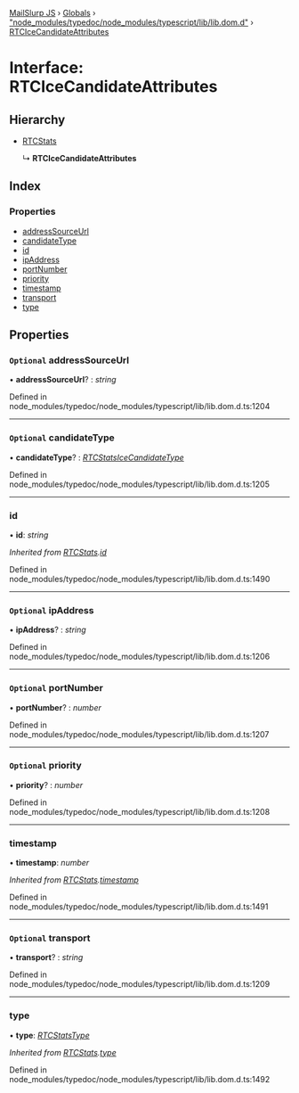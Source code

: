 [MailSlurp JS](../README.md) › [Globals](../globals.md) › ["node_modules/typedoc/node_modules/typescript/lib/lib.dom.d"](../modules/_node_modules_typedoc_node_modules_typescript_lib_lib_dom_d_.md) › [RTCIceCandidateAttributes](_node_modules_typedoc_node_modules_typescript_lib_lib_dom_d_.rtcicecandidateattributes.md)

# Interface: RTCIceCandidateAttributes

## Hierarchy

* [RTCStats](_node_modules_typedoc_node_modules_typescript_lib_lib_dom_d_.rtcstats.md)

  ↳ **RTCIceCandidateAttributes**

## Index

### Properties

* [addressSourceUrl](_node_modules_typedoc_node_modules_typescript_lib_lib_dom_d_.rtcicecandidateattributes.md#optional-addresssourceurl)
* [candidateType](_node_modules_typedoc_node_modules_typescript_lib_lib_dom_d_.rtcicecandidateattributes.md#optional-candidatetype)
* [id](_node_modules_typedoc_node_modules_typescript_lib_lib_dom_d_.rtcicecandidateattributes.md#id)
* [ipAddress](_node_modules_typedoc_node_modules_typescript_lib_lib_dom_d_.rtcicecandidateattributes.md#optional-ipaddress)
* [portNumber](_node_modules_typedoc_node_modules_typescript_lib_lib_dom_d_.rtcicecandidateattributes.md#optional-portnumber)
* [priority](_node_modules_typedoc_node_modules_typescript_lib_lib_dom_d_.rtcicecandidateattributes.md#optional-priority)
* [timestamp](_node_modules_typedoc_node_modules_typescript_lib_lib_dom_d_.rtcicecandidateattributes.md#timestamp)
* [transport](_node_modules_typedoc_node_modules_typescript_lib_lib_dom_d_.rtcicecandidateattributes.md#optional-transport)
* [type](_node_modules_typedoc_node_modules_typescript_lib_lib_dom_d_.rtcicecandidateattributes.md#type)

## Properties

### `Optional` addressSourceUrl

• **addressSourceUrl**? : *string*

Defined in node_modules/typedoc/node_modules/typescript/lib/lib.dom.d.ts:1204

___

### `Optional` candidateType

• **candidateType**? : *[RTCStatsIceCandidateType](../modules/_node_modules_typedoc_node_modules_typescript_lib_lib_dom_d_.md#rtcstatsicecandidatetype)*

Defined in node_modules/typedoc/node_modules/typescript/lib/lib.dom.d.ts:1205

___

###  id

• **id**: *string*

*Inherited from [RTCStats](_node_modules_typedoc_node_modules_typescript_lib_lib_dom_d_.rtcstats.md).[id](_node_modules_typedoc_node_modules_typescript_lib_lib_dom_d_.rtcstats.md#id)*

Defined in node_modules/typedoc/node_modules/typescript/lib/lib.dom.d.ts:1490

___

### `Optional` ipAddress

• **ipAddress**? : *string*

Defined in node_modules/typedoc/node_modules/typescript/lib/lib.dom.d.ts:1206

___

### `Optional` portNumber

• **portNumber**? : *number*

Defined in node_modules/typedoc/node_modules/typescript/lib/lib.dom.d.ts:1207

___

### `Optional` priority

• **priority**? : *number*

Defined in node_modules/typedoc/node_modules/typescript/lib/lib.dom.d.ts:1208

___

###  timestamp

• **timestamp**: *number*

*Inherited from [RTCStats](_node_modules_typedoc_node_modules_typescript_lib_lib_dom_d_.rtcstats.md).[timestamp](_node_modules_typedoc_node_modules_typescript_lib_lib_dom_d_.rtcstats.md#timestamp)*

Defined in node_modules/typedoc/node_modules/typescript/lib/lib.dom.d.ts:1491

___

### `Optional` transport

• **transport**? : *string*

Defined in node_modules/typedoc/node_modules/typescript/lib/lib.dom.d.ts:1209

___

###  type

• **type**: *[RTCStatsType](../modules/_node_modules_typedoc_node_modules_typescript_lib_lib_dom_d_.md#rtcstatstype)*

*Inherited from [RTCStats](_node_modules_typedoc_node_modules_typescript_lib_lib_dom_d_.rtcstats.md).[type](_node_modules_typedoc_node_modules_typescript_lib_lib_dom_d_.rtcstats.md#type)*

Defined in node_modules/typedoc/node_modules/typescript/lib/lib.dom.d.ts:1492
